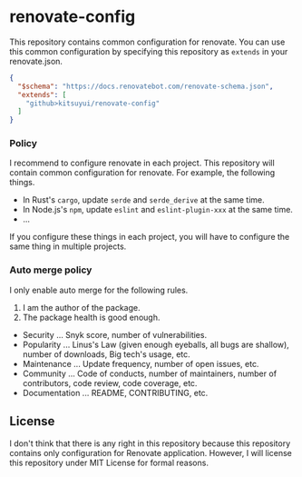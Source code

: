 # renovate-config

This repository contains common configuration for renovate.
You can use this common configuration by specifying this repository as `extends` in your renovate.json.

```json
{
  "$schema": "https://docs.renovatebot.com/renovate-schema.json",
  "extends": [
    "github>kitsuyui/renovate-config"
  ]
}
```

### Policy

I recommend to configure renovate in each project.
This repository will contain common configuration for renovate.
For example, the following things.

- In Rust's `cargo`, update `serde` and `serde_derive` at the same time.
- In Node.js's `npm`, update `eslint` and `eslint-plugin-xxx` at the same time.
- ...

If you configure these things in each project, you will have to configure the same thing in multiple projects.

### Auto merge policy

I only enable auto merge for the following rules.

1. I am the author of the package.
2. The package health is good enough.
  - Security ... Snyk score, number of vulnerabilities.
  - Popularity ... Linus's Law (given enough eyeballs, all bugs are shallow), number of downloads, Big tech's usage, etc.
  - Maintenance ... Update frequency, number of open issues, etc.
  - Community ... Code of conducts, number of maintainers, number of contributors, code review, code coverage, etc.
  - Documentation ... README, CONTRIBUTING, etc.

## License

I don't think that there is any right in this repository because this repository contains only configuration for Renovate application.
However, I will license this repository under MIT License for formal reasons.
